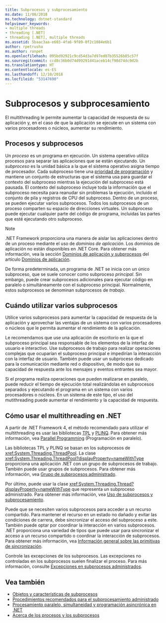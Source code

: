 ```yaml
---
title: Subprocesos y subprocesamiento
ms.date: 11/08/2018
ms.technology: dotnet-standard
helpviewer_keywords:
- multiple threads
- threading [.NET]
- threading [.NET], multiple threads
ms.assetid: 5baac3aa-e603-4fa6-9f89-0f2c1084e6b1
author: rpetrusha
ms.author: ronpet
ms.openlocfilehash: 095bd92921c9cd54d3a7d97ed07b35526b85c57f
ms.sourcegitcommit: ccd8c36b0d74d99291d41aceb14cf98d74dc9d2b
ms.translationtype: HT
ms.contentlocale: es-ES
ms.lasthandoff: 12/10/2018
ms.locfileid: "53147690"
---
```

# <a name="threads-and-threading"></a>Subprocesos y subprocesamiento

El multithreading le permite aumentar la capacidad de respuesta de su aplicación y, en el caso de que la aplicación se ejecute en un sistema con varios procesadores o núcleos, aumentar su rendimiento.

## <a name="processes-and-threads"></a>Procesos y subprocesos

Un *proceso* es un programa en ejecución. Un sistema operativo utiliza procesos para separar las aplicaciones que se están ejecutando. Un *subproceso* es la unidad básica a la que el sistema operativo asigna tiempo de procesador. Cada subproceso tiene una [prioridad de programación](scheduling-threads.md) y mantiene un conjunto de estructuras que el sistema usa para guardar el contexto del subproceso mientras la ejecución del subproceso está pausada. El contexto del subproceso incluye toda la información que el subproceso necesita para reanudar sin problemas la ejecución, incluido el conjunto de pila y registros de CPU del subproceso. Dentro de un proceso, se pueden ejecutar varios subprocesos. Todos los subprocesos de un proceso comparten su espacio de direcciones virtuales. Un subproceso puede ejecutar cualquier parte del código de programa, incluidas las partes que esté ejecutando otro subproceso.

> [!NOTE]
> .NET Framework proporciona una manera de aislar las aplicaciones dentro de un proceso mediante el uso de *dominios de aplicación*. Los dominios de aplicación no están disponibles en .NET Core. Para obtener más información, vea la sección [Dominios de aplicación y subprocesos](../../framework/app-domains/application-domains.md#application-domains-and-threads) del artículo [Dominios de aplicación](../../framework/app-domains/application-domains.md).

De forma predeterminada, un programa de .NET se inicia con un único subproceso, que se suele conocer como subproceso *principal*. Sin embargo, puede crear subprocesos adicionales para ejecutar código en paralelo o simultáneamente con el subproceso principal. Normalmente, estos subprocesos se denominan subprocesos de *trabajo*.

## <a name="when-to-use-multiple-threads"></a>Cuándo utilizar varios subprocesos

Utilice varios subprocesos para aumentar la capacidad de respuesta de la aplicación y aprovechar las ventajas de un sistema con varios procesadores o núcleos que le permita aumentar el rendimiento de la aplicación.

Le recomendamos que use una aplicación de escritorio en la que el subproceso principal sea responsable de los elementos de la interfaz de usuario e interactivo. Use subprocesos de trabajo para realizar operaciones complejas que ocuparían el subproceso principal e impedirían la interacción con la interfaz de usuario. También puede usar un subproceso dedicado para la comunicación mediante red o dispositivo, de modo que su capacidad de respuesta ante los mensajes y eventos entrantes sea mayor.

Si el programa realiza operaciones que pueden realizarse en paralelo, puede reducir el tiempo de ejecución total realizándolas en subprocesos separados y ejecutando el programa en un sistema con varios procesadores o núcleos. En un sistema de este tipo, el uso del mutithreading puede aumentar el rendimiento y la capacidad de respuesta.

## <a name="how-to-use-multithreading-in-net"></a>Cómo usar el multithreading en .NET

A partir de .NET Framework 4, el método recomendado para utilizar el multithreading es usar las bibliotecas [TPL](../parallel-programming/task-parallel-library-tpl.md) y [PLINQ](../parallel-programming/parallel-linq-plinq.md). Para obtener más información, vea [Parallel Programming](../parallel-programming/index.md) (Programación en paralelo).

Las bibliotecas TPL y PLINQ se basan en los subprocesos de <xref:System.Threading.ThreadPool>. La clase <xref:System.Threading.ThreadPool?displayProperty=nameWithType> proporciona una aplicación .NET con un grupo de subprocesos de trabajo. También puede usar grupos de subprocesos. Para obtener más información, vea [Grupo de subprocesos administrado](the-managed-thread-pool.md).

Por último, puede usar la clase <xref:System.Threading.Thread?displayProperty=nameWithType> que representa un subproceso administrado. Para obtener más información, vea [Uso de subprocesos y subprocesamiento](using-threads-and-threading.md).

Puede que se necesiten varios subprocesos para acceder a un recurso compartido. Para mantener el recurso en un estado no dañado y evitar las condiciones de carrera, debe sincronizar el acceso del subproceso a este. También puede optar por coordinar la interacción en varios subprocesos. .NET proporciona una variedad de tipos que puede usar para sincronizar el acceso a un recurso compartido o coordinar la interacción de subprocesos. Para obtener más información, vea [Información general sobre las primitivas de sincronización](overview-of-synchronization-primitives.md).

Controle las excepciones de los subprocesos. Las excepciones no controladas en los subprocesos suelen finalizar el proceso. Para más información, consulte [Excepciones en subprocesos administrados](exceptions-in-managed-threads.md).

## <a name="see-also"></a>Vea también

- [Objetos y características de subprocesos](threading-objects-and-features.md)
- [Procedimientos recomendados para el subprocesamiento administrado](managed-threading-best-practices.md)
- [Procesamiento paralelo, simultaneidad y programación asincrónica en .NET](../parallel-processing-and-concurrency.md)
- [Acerca de los procesos y los subprocesos](/windows/desktop/procthread/about-processes-and-threads)